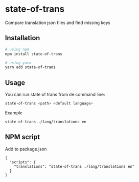 # state-of-trans

Compare translation json files and find missing keys

## Installation

```bash
# using npm
npm install state-of-trans

# using yarn
yarn add state-of-trans
```

## Usage

You can run state of trans from de command line:
```bash
state-of-trans <path> <default language>
```

Example
```bash
state-of-trans ./lang/translations en
```

## NPM script

Add to package.json
```
{
  "scripts": {
    "translations": "state-of-trans ./lang/translations en"
  }
}
```
